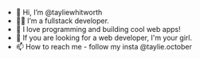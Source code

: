 - 👋 Hi, I’m @tayliewhitworth
- 👩‍💻 I’m a fullstack developer.
- 👀 I love programming and building cool web apps!
- 💞️ If you are looking for a web developer, I'm your girl.
- 📫 How to reach me - follow my insta @taylie.october

<!---
tayliewhitworth/tayliewhitworth is a ✨ special ✨ repository because its `README.md` (this file) appears on your GitHub profile.
You can click the Preview link to take a look at your changes.
--->
